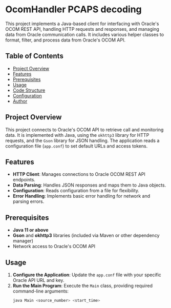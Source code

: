 # OcomHandler PCAPS decoding

This project implements a Java-based client for interfacing with Oracle's OCOM REST API, handling HTTP requests and responses, and managing data from Oracle communication calls. It includes various helper classes to format, filter, and process data from Oracle's OCOM API.

## Table of Contents

- [Project Overview](#project-overview)
- [Features](#features)
- [Prerequisites](#prerequisites)
- [Usage](#usage)
- [Code Structure](#code-structure)
- [Configuration](#configuration)
- [Author](#author)

## Project Overview

This project connects to Oracle's OCOM API to retrieve call and monitoring data. It is implemented with Java, using the `okhttp3` library for HTTP requests, and the `Gson` library for JSON handling. The application reads a configuration file (`app.conf`) to set default URLs and access tokens.

## Features

- **HTTP Client**: Manages connections to Oracle OCOM REST API endpoints.
- **Data Parsing**: Handles JSON responses and maps them to Java objects.
- **Configuration**: Reads configuration from a file for flexibility.
- **Error Handling**: Implements basic error handling for network and parsing errors.

## Prerequisites

- **Java 11 or above**
- **Gson** and **okhttp3** libraries (included via Maven or other dependency manager)
- Network access to Oracle's OCOM API

## Usage

1. **Configure the Application**: Update the `app.conf` file with your specific Oracle API URL and key.
2. **Run the Main Program**: Execute the `Main` class, providing required command-line arguments:
   ```bash
   java Main <source_number> <start_time>
